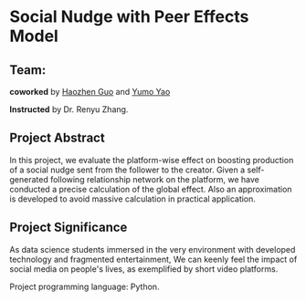 # Social Nudge with Peer Effects Model

## Team:
**coworked** by [Haozhen Guo](https://github.com/UrquhartG) and [Yumo Yao](https://github.com/YYM-yym)

**Instructed** by Dr. Renyu Zhang.

## Project Abstract
In this project, we evaluate the platform-wise effect on boosting production of a social nudge sent from the follower to the creator. Given a self-generated following relationship network on the platform, we have conducted a precise calculation of the global effect. Also an approximation is developed to avoid massive calculation in practical application. 

## Project Significance
As data science students immersed in the very environment with developed technology and fragmented entertainment, We can keenly feel the impact of social media on people's lives, as exemplified by short video platforms.

Project programming language: Python.
